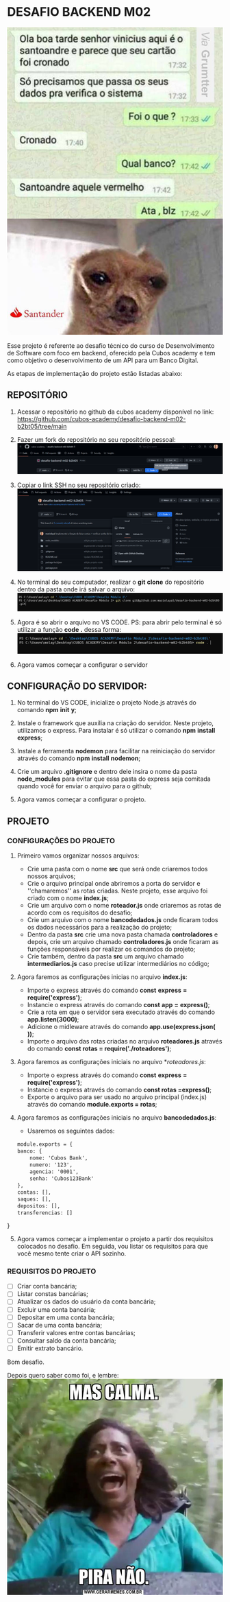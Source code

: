 # DESAFIO BACKEND M02
![](./imagens/imagem1.jpeg)

Esse projeto é referente ao desafio técnico do curso de Desenvolvimento de Software com foco em backend, oferecido pela Cubos academy e tem como objetivo o desenvolvimento de um API para um Banco Digital.

As etapas de implementação do projeto estão listadas abaixo:

## REPOSITÓRIO

1. Acessar o repositório no github da cubos academy disponível no link: <https://github.com/cubos-academy/desafio-backend-m02-b2bt05/tree/main>

2. Fazer um fork do repositório no seu repositório pessoal:
![](./imagens/imagem%202.png)

3. Copiar o link SSH no seu repositório criado:
![](./imagens/img%203.png)

4. No terminal do seu computador, realizar o **git** **clone** do repositório dentro da pasta onde irá salvar o arquivo:
![](./imagens/img4.png)

5. Agora é so abrir o arquivo no VS CODE. 
PS: para abrir pelo terminal é só utilizar a função **code** **.** dessa forma:
![](./imagens/img5.png)

6. Agora vamos começar a configurar o servidor

## CONFIGURAÇÃO DO SERVIDOR:

1. No terminal do VS CODE, inicialize o projeto Node.js através do comando **npm** **init** **y**;

2. Instale o framework que auxilia na criação do servidor. Neste projeto, utilizamos o express. Para instalar é só utilizar o comando **npm** **install** **express**;

3. Instale a ferramenta **nodemon** para facilitar na reiniciação do servidor através do comando **npm** **install** **nodemon**;

4. Crie um arquivo **.gitignore** e dentro dele insira o nome da pasta **node_modules** para evitar que essa pasta do express seja comitada quando você for enviar o arquivo para o github;

5. Agora vamos começar a configurar o projeto.

## PROJETO

### CONFIGURAÇÕES DO PROJETO

1. Primeiro vamos organizar nossos arquivos:
    - Crie uma pasta com o nome **src** que será onde criaremos todos nossos arquivos;
    - Crie o arquivo principal onde abriremos a porta do servidor e ''chamaremos'' as rotas criadas. Neste projeto, esse arquivo foi criado com o nome **index.js**;
    - Crie um arquivo com o nome **roteador.js** onde criaremos as rotas de acordo com os requisitos do desafio;
    - Crie um arquivo com o nome **bancodedados.js** onde ficaram todos os dados necessários para a realização do projeto;
    - Dentro da pasta **src** crie uma nova pasta chamada **controladores** e depois, crie um arquivo chamado **controladores.js** onde ficaram as funções responsáveis por realizar os comandos do projeto;
    - Crie também, dentro da pasta **src** um arquivo chamado **intermediarios.js** caso precise utilizar intermediários no código;

2. Agora faremos as configurações inicias no arquivo **index.js**:
    
    - Importe o express através do comando **const** **express** **=** **require('express')**;
    - Instancie o express através do comando **const** **app** **=** **express()**;
    - Crie a rota em que o servidor sera executado através do comando **app.listen(3000)**;
    - Adicione o midleware através do comando **app.use(express.json( ))**;
    - Importe o arquivo das rotas criadas no arquivo **roteadores.js** através do comando **const rotas = require('./roteadores')**;

3. Agora faremos as configurações iniciais no arquivo **roteadores.js*:

    - Importe o express através do comando **const** **express** **=** **require('express')**;
    - Instancie o express através do comando **const rotas =express()**;
    - Exporte o arquivo para ser usado no arquivo principal (index.js) através do comando **module.exports = rotas**;

4. Agora faremos as configurações iniciais no arquivo **bancodedados.js**:
    - Usaremos os seguintes dados: 
    ```
    module.exports = {
    banco: {
        nome: 'Cubos Bank',
        numero: '123',
        agencia: '0001',
        senha: 'Cubos123Bank'
    },
    contas: [],
    saques: [],
    depositos: [],
    transferencias: []
}

5. Agora vamos começar a implementar o projeto a partir dos requisitos colocados no desafio. Em seguida, vou listar os requisitos para que você mesmo tente criar o API sozinho.

### REQUISITOS DO PROJETO

- [ ] Criar conta bancária;
- [ ] Listar constas bancárias;
- [ ] Atualizar os dados do usuário da conta bancária;
- [ ] Excluir uma conta bancária;
- [ ] Depositar em uma conta bancária;
- [ ] Sacar de uma conta bancária;
- [ ] Transferir valores entre contas bancárias;
- [ ] Consultar saldo da conta bancária;
- [ ] Emitir extrato bancário.

Bom desafio. 

Depois quero saber como foi, e lembre:
![](./imagens/a27f3f02.jpg)